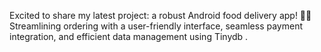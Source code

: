 Excited to share my latest project: a robust Android food delivery app! 📱🍔 Streamlining ordering with a user-friendly interface, seamless payment integration, and efficient data management using Tinydb .
